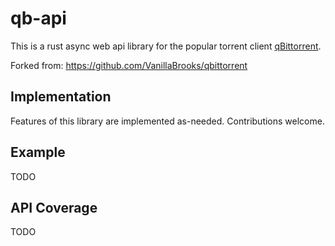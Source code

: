 # qb-api

This is a rust async web api library for the popular torrent client
[qBittorrent](http://qbittorrent.org).

Forked from: https://github.com/VanillaBrooks/qbittorrent

## Implementation

Features of this library are implemented as-needed. Contributions welcome.

## Example

TODO

## API Coverage

TODO
